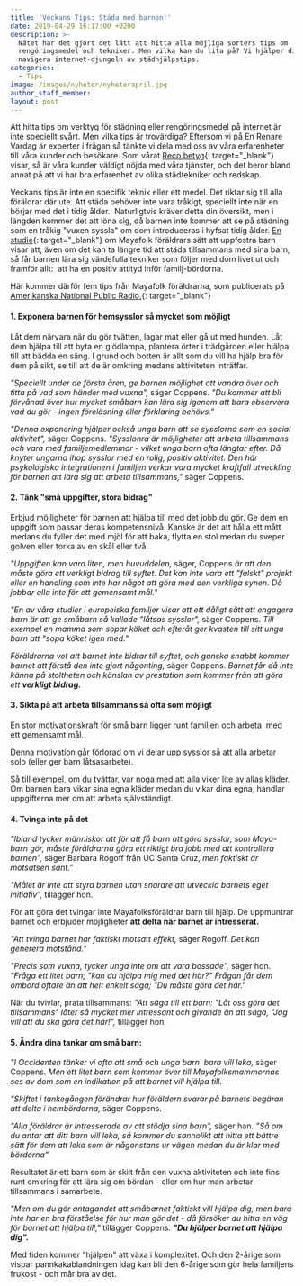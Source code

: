 ```yaml
---
title: 'Veckans Tips: Städa med barnen!'
date: 2019-04-29 16:17:00 +0200
description: >-
  Nätet har det gjort det lätt att hitta alla möjliga sorters tips om
  rengöringsmedel och tekniker. Men vilka kan du lita på? Vi hjälper dig
  navigera internet-djungeln av städhjälpstips.
categories:
  - Tips
image: /images/nyheter/nyheterapril.jpg
author_staff_member:
layout: post
---
```


Att hitta tips om verktyg f&ouml;r st&auml;dning eller reng&ouml;ringsmedel p&aring; internet &auml;r inte speciellt sv&aring;rt. Men vilka tips &auml;r trov&auml;rdiga? Eftersom vi p&aring; En Renare Vardag &auml;r experter i fr&aring;gan s&aring; t&auml;nkte vi dela med oss av v&aring;ra erfarenheter till v&aring;ra kunder och bes&ouml;kare. Som v&aring;rat [Reco betyg](https://www.reco.se/en-renare-vardag){: target="_blank"} visar, s&aring; &auml;r v&aring;ra kunder v&auml;ldigt n&ouml;jda med v&aring;ra tj&auml;nster, och det beror bland annat p&aring; att vi har bra erfarenhet av olika st&auml;dtekniker och redskap.

Veckans tips &auml;r inte en specifik teknik eller ett medel. Det riktar sig till alla f&ouml;r&auml;ldrar d&auml;r ute. Att st&auml;da beh&ouml;ver inte vara tr&aring;kigt, speciellt inte n&auml;r en b&ouml;rjar med det i tidig &aring;lder.&nbsp; Naturligtvis kr&auml;ver detta din &ouml;versikt, men i l&auml;ngden kommer det att l&ouml;na sig, d&aring; barnen inte kommer att se p&aring; st&auml;dning som en tr&aring;kig "vuxen syssla" om dom introduceras i hyfsat tidig &aring;lder. [En studie](https://www.karger.com/Article/Abstract/356763){: target="_blank"} om Mayafolk f&ouml;r&auml;ldrars s&auml;tt att uppfostra barn visar att, &auml;ven om det kan ta l&auml;ngre tid att st&auml;da tillsammans med sina barn, s&aring; f&aring;r barnen l&auml;ra sig v&auml;rdefulla tekniker som f&ouml;ljer med dom livet ut och framf&ouml;r allt:&nbsp; att ha en positiv attityd inf&ouml;r familj-b&ouml;rdorna.

H&auml;r kommer d&auml;rf&ouml;r fem tips fr&aring;n Mayafolk f&ouml;r&auml;ldrarna, som publicerats p&aring; [Amerikanska National Public Radio.](https://www.npr.org/sections/goatsandsoda/2018/06/09/616928895/how-to-get-your-kids-to-do-chores-without-resenting-it?t=1556534685315){: target="_blank"}

#### 1\. Exponera barnen f&ouml;r hemsysslor s&aring; mycket som m&ouml;jligt

L&aring;t dem n&auml;rvara n&auml;r du g&ouml;r tv&auml;tten, lagar mat eller g&aring; ut med hunden. L&aring;t dem hj&auml;lpa till att byta en gl&ouml;dlampa, plantera &ouml;rter i tr&auml;dg&aring;rden eller hj&auml;lpa till att b&auml;dda en s&auml;ng. I grund och botten &auml;r allt som du vill ha hj&auml;lp bra f&ouml;r dem p&aring; sikt, se till att de &auml;r omkring medans aktiviteten intr&auml;ffar.

*"Speciellt under de f&ouml;rsta &aring;ren, ge barnen m&ouml;jlighet att vandra &ouml;ver och titta p&aring; vad som h&auml;nder med vuxna",* s&auml;ger Coppens. *"Du kommer att bli f&ouml;rv&aring;nad &ouml;ver hur mycket sm&aring;barn kan l&auml;ra sig igenom att bara observera vad du g&ouml;r - ingen f&ouml;rel&auml;sning eller f&ouml;rklaring beh&ouml;vs."*

*"Denna exponering hj&auml;lper ocks&aring; unga barn att se sysslorna som en social aktivitet",* s&auml;ger Coppens. *"Sysslonra &auml;r m&ouml;jligheter att arbeta tillsammans och vara med familjemedlemmar - vilket unga barn ofta l&auml;ngtar efter. D&aring; knyter ungarna ihop sysslor med en rolig, positiv aktivitet. Den h&auml;r psykologiska integrationen i familjen verkar vara mycket kraftfull utveckling f&ouml;r barnen att l&auml;ra sig att arbeta tillsammans,"* s&auml;ger Coppens.

#### 2\. T&auml;nk "sm&aring; uppgifter, stora bidrag"

Erbjud m&ouml;jligheter f&ouml;r barnen att hj&auml;lpa till med det jobb du g&ouml;r. Ge dem en uppgift som passar deras kompetensniv&aring;. Kanske &auml;r det att h&aring;lla ett m&aring;tt medans du fyller det med mj&ouml;l f&ouml;r att baka, flytta en stol medan du sveper golven eller torka av en sk&aring;l eller tv&aring;.

*"Uppgiften kan vara liten, men huvuddelen,* s&auml;ger, Coppens *&auml;r att den m&aring;ste g&ouml;ra ett verkligt bidrag till syftet. Det kan inte vara ett "falskt" projekt eller en handling som inte har n&aring;got att g&ouml;ra med den verkliga synen. D&aring; jobbar alla inte f&ouml;r ett gemensamt m&aring;l."*

*"En av v&aring;ra studier i europeiska familjer visar att ett d&aring;ligt s&auml;tt att engagera barn &auml;r att ge sm&aring;barn s&aring; kallade "l&aring;tsas sysslor",* s&auml;ger Coppens. *Till exempel en mamma som sopar k&ouml;ket och efter&aring;t ger kvasten till sitt unga barn att "sopa k&ouml;ket igen med."*

*F&ouml;r&auml;ldrarna vet att barnet inte bidrar till syftet, och ganska snabbt kommer barnet att f&ouml;rst&aring; den inte gjort n&aring;gonting,* s&auml;ger Coppens. *Barnet f&aring;r d&aring; inte k&auml;nna p&aring; stoltheten och k&auml;nslan av prestation som kommer fr&aring;n att g&ouml;ra ett **verkligt bidrag.***

#### 3\. Sikta p&aring; att arbeta tillsammans s&aring; ofta som m&ouml;jligt

En stor motivationskraft f&ouml;r sm&aring; barn ligger runt familjen och arbeta&nbsp; med ett gemensamt m&aring;l.

Denna motivation g&aring;r f&ouml;rlorad om vi delar upp sysslor s&aring; att alla arbetar solo (eller ger barn l&aring;tsasarbete).

S&aring; till exempel, om du tv&auml;ttar, var noga med att alla viker lite av allas kl&auml;der. Om barnen bara vikar sina egna kl&auml;der medan du vikar dina egna, handlar uppgifterna mer om att arbeta sj&auml;lvst&auml;ndigt.

#### 4\. Tvinga inte p&aring; det

*"Ibland tycker m&auml;nniskor att f&ouml;r att f&aring; barn att g&ouml;ra sysslor, som Maya-barn g&ouml;r, m&aring;ste f&ouml;r&auml;ldrarna g&ouml;ra ett riktigt bra jobb med att kontrollera barnen",* s&auml;ger Barbara Rogoff fr&aring;n UC Santa Cruz, *men faktiskt &auml;r motsatsen sant."*

*"M&aring;let &auml;r inte att styra barnen utan snarare att utveckla barnets eget initiativ",* till&auml;gger hon.

F&ouml;r att g&ouml;ra det tvingar inte Mayafolksf&ouml;r&auml;ldrar barn till hj&auml;lp. De uppmuntrar barnet och erbjuder m&ouml;jligheter **att delta n&auml;r barnet &auml;r intresserat.**

*"Att tvinga barnet har faktiskt motsatt effekt,* s&auml;ger Rogoff. *Det kan generera motst&aring;nd."*

*"Precis som vuxna, tycker unga inte om att vara bossade",* s&auml;ger hon. *"Fr&aring;ga ett litet barn; "kan du hj&auml;lpa mig med det h&auml;r?" Fr&aring;gan f&aring;r dem ombord oftare &auml;n att helt enkelt s&auml;ga; "Du m&aring;ste g&ouml;ra det h&auml;r."*

N&auml;r du tvivlar, prata tillsammans: *"Att s&auml;ga till ett barn: "L&aring;t oss g&ouml;ra det tillsammans" l&aring;ter s&aring; mycket mer intressant och givande &auml;n att s&auml;ga, "Jag vill att du ska g&ouml;ra det h&auml;r\!",* till&auml;gger hon.

#### 5\. &Auml;ndra dina tankar om sm&aring; barn:

*"I Occidenten t&auml;nker vi ofta att sm&aring; och unga barn&nbsp; bara vill leka,* s&auml;ger Coppens. *Men ett litet barn som kommer &ouml;ver till Mayafolksmammornas ses av dom som en indikation p&aring; att barnet vill hj&auml;lpa till.*

*"Skiftet i tankeg&aring;ngen f&ouml;r&auml;ndrar hur f&ouml;r&auml;ldern svarar p&aring; barnets beg&auml;ran att delta i hemb&ouml;rdorna,* s&auml;ger Coppens.

*"Alla f&ouml;r&auml;ldrar &auml;r intresserade av att st&ouml;dja sina barn",* s&auml;ger han. *"S&aring; om du antar att ditt barn vill leka, s&aring; kommer du sannolikt att hitta ett b&auml;ttre s&auml;tt f&ouml;r dem att leka som &auml;r n&aring;gonstans ur v&auml;gen medan du &auml;r klar med b&ouml;rdorna"*

Resultatet &auml;r ett barn som &auml;r skilt fr&aring;n den vuxna aktiviteten och inte fins runt omkring f&ouml;r att l&auml;ra sig om b&ouml;rdan - eller om hur man arbetar tillsammans i samarbete.

*"Men om du g&ouml;r antagandet att sm&aring;barnet faktiskt vill hj&auml;lpa dig, men bara inte har en bra f&ouml;rst&aring;else f&ouml;r hur man g&ouml;r det - d&aring; f&ouml;rs&ouml;ker du hitta en v&auml;g f&ouml;r barnet att hj&auml;lpa till,"* till&auml;gger Coppens. ***"Du hj&auml;lper barnet att hj&auml;lpa dig".***

Med tiden kommer "hj&auml;lpen" att v&auml;xa i komplexitet. Och den 2-&aring;rige som vispar pannkakablandningen idag kan bli den 6-&aring;rige som g&ouml;r hela familjens frukost - och m&aring;r bra av det.